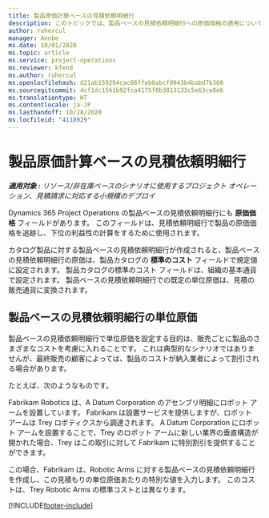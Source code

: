```yaml
---
title: 製品原価計算ベースの見積依頼明細行
description: このトピックでは、製品ベースの見積依頼明細行への原価価格の適用について説明します。
author: ruhercul
manager: Annbe
ms.date: 10/01/2020
ms.topic: article
ms.service: project-operations
ms.reviewer: kfend
ms.author: ruhercul
ms.openlocfilehash: d21ab159294cac66ffeb8abcf0943b4babd7b360
ms.sourcegitcommit: 4cf1dc1561b92fca4175f0b3813133c5e63ce8e6
ms.translationtype: HT
ms.contentlocale: ja-JP
ms.lasthandoff: 10/28/2020
ms.locfileid: "4118929"
---
```

# <a name="costing-product-based-quote-lines"></a>製品原価計算ベースの見積依頼明細行

_**適用対象 :** リソース/非在庫ベースのシナリオに使用するプロジェクト オペレーション、見積請求に対応する小規模のデプロイ_


Dynamics 365 Project Operations の製品ベースの見積依頼明細行にも **原価価格** フィールドがあります。 このフィールドは、見積依頼明細行で製品の原価価格を追跡し、下位の利益性の計算をするために使用されます。

カタログ製品に対する製品ベースの見積依頼明細行が作成されると、製品ベースの見積依頼明細行の原価は、製品カタログの **標準のコスト** フィールドで規定値に設定されます。 製品カタログの標準のコスト フィールドは、組織の基本通貨で設定されます。 製品ベースの見積依頼明細行での既定の単位原価は、見積の販売通貨に変換されます。

## <a name="unit-cost-on-a-product-based-quote-line"></a>製品ベースの見積依頼明細行の単位原価

製品ベースの見積依頼明細行で単位原価を設定する目的は、販売ごとに製品のさまざまなコストを考慮に入れることです。 これは典型的なシナリオではありませんが、最終販売の顧客によっては、製品のコストが納入業者によって割引される場合があります。

たとえば、次のようなものです。

Fabrikam Robotics は、A Datum Corporation のアセンブリ明細にロボット アームを設置しています。 Fabrikam は設置サービスを提供しますが、ロボット アームは Trey ロボティクスから調達されます。 A Datum Corporation にロボット アームを設置することで、Trey のロボット アームに新しい業界の垂直構造が開かれた場合、Trey はこの取引に対して Fabrikam に特別割引を提供することができます。

この場合、Fabrikam は、Robotic Arms に対する製品ベースの見積依頼明細行を作成し、この見積もりの単位原価あたりの特別な値を入力します。 このコストは、Trey Robotic Arms の標準コストとは異なります。


[!INCLUDE[footer-include](../../includes/footer-banner.md)]